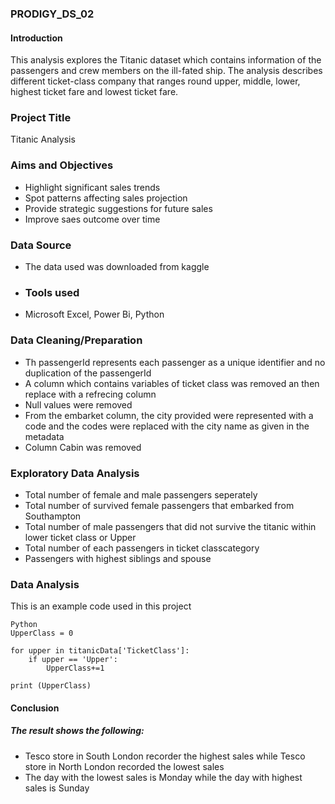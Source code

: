 ### PRODIGY_DS_02

#### Introduction
This analysis explores the Titanic dataset which contains information of the passengers and crew members on the ill-fated ship. The analysis describes different ticket-class company that ranges round upper, middle, lower, highest ticket fare and lowest ticket fare.

### Project Title
Titanic Analysis 

### Aims and Objectives
- Highlight significant sales trends
- Spot patterns affecting sales projection
- Provide strategic suggestions for future sales
- Improve saes outcome over time

### Data Source
- The data used was downloaded from kaggle

- ### Tools used
- Microsoft Excel, Power Bi, Python

### Data Cleaning/Preparation
- Th passengerId represents each passenger as a unique identifier and no duplication of the passengerId
- A column which contains variables of ticket class was removed an then replace with a refrecing column
- Null values were removed
- From the embarket column, the city provided were represented with a code and the codes were replaced with the city name as given in the metadata
- Column Cabin was removed 

### Exploratory Data Analysis
- Total number of female and male passengers seperately
- Total number of survived female passengers that embarked from Southampton
- Total number of male passengers that did not survive the titanic within lower ticket class or Upper
- Total number of each passengers in ticket classcategory
- Passengers with highest siblings and spouse     

### Data Analysis
This is an example code used in this project

```
Python
UpperClass = 0

for upper in titanicData['TicketClass']:
    if upper == 'Upper':
        UpperClass+=1

print (UpperClass)
```
#### Conclusion
##### The result shows the following:
- Tesco store in South London recorder the highest sales while Tesco store in North London recorded the lowest sales
- The day with the lowest sales is Monday while the day with highest sales is Sunday
